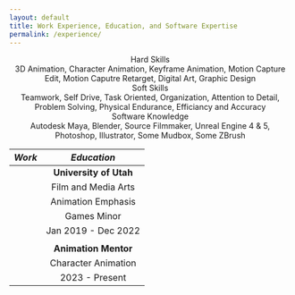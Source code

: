 ```yaml
---
layout: default
title: Work Experience, Education, and Software Expertise
permalink: /experience/
---
```


<div align="center">Hard Skills</div>
<div align="center">3D Animation, Character Animation, Keyframe Animation, Motion Capture Edit, Motion Caputre Retarget, Digital Art, Graphic Design </div>

<div align="center"> </div>

<div align="center">Soft Skills</div>
<div align="center">Teamwork, Self Drive, Task Oriented, Organization, Attention to Detail, Problem Solving, Physical Endurance, Efficiancy and Accuracy </div>

<div align="center"> </div>

<div align="center">Software Knowledge</div>
<div align="center">Autodesk Maya, Blender, Source Filmmaker, Unreal Engine 4 & 5, Photoshop, Illustrator, Some Mudbox, Some ZBrush </div>

<div align="center"> </div>

  | **_Work_**  |  **_Education_**  |
  |  :---:  |  :---:  |
  |        |  **University of Utah**  |
  |        |  Film and Media Arts |
  |        |  Animation Emphasis  |
  |        |  Games Minor  |
  |        |  Jan 2019 - Dec 2022  |
  |        |        |
  |        |  **Animation Mentor**  |
  |        |  Character Animation  |
  |        |  2023 - Present  |
